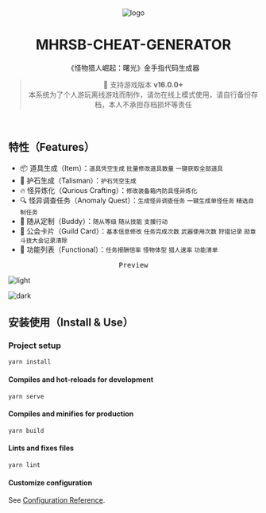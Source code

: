 <br>
  <p align="center">
    <img src="https://github.com/jinghaihan/mhrsb-cheat-generator/assets/39728926/e585384c-2241-46bb-a7c4-3f9eca3111fc" alt="logo" />
  </p>
  <h1 align="center">MHRSB-CHEAT-GENERATOR</h1>
  <p align="center">
    《怪物猎人崛起：曙光》金手指代码生成器
  </p>
  <blockquote align="center">
    <p>🚀 支持游戏版本 <strong>v16.0.0+</strong></br>
    本系统为了个人游玩离线游戏而制作，请勿在线上模式使用，请自行备份存档，本人不承担存档损坏等责任</p>
  </blockquote>
</br>

## 特性（Features）

- 📦 道具生成（Item）：`道具凭空生成` `批量修改道具数量` `一键获取全部道具`
- 💎 护石生成（Talisman）：`护石凭空生成`
- 🔥 怪异炼化（Qurious Crafting）：`修改装备箱内防具怪异炼化`
- 🔍 怪异调查任务（Anomaly Quest）：`生成怪异调查任务` `一键生成单怪任务` `精选自制任务`
- 🔔 随从定制（Buddy）：`随从等级` `随从技能` `支援行动`
- 📖 公会卡片（Guild Card）：`基本信息修改` `任务完成次数` `武器使用次数` `狩猎记录` `勋章` `斗技大会记录清除`
- 🌟 功能列表（Functional）：`任务报酬倍率` `怪物体型` `猎人速率` `功能清单`

<p align="center"><samp>Preview</samp></p>

![light](https://github.com/jinghaihan/mhrsb-cheat-generator/assets/39728926/d031ef68-3758-4f89-91c0-3d00c3cbbbc6)

![dark](https://github.com/jinghaihan/mhrsb-cheat-generator/assets/39728926/dd497d8c-90fa-43a3-a9e2-11c59f08d5c6)

## 安装使用（Install & Use）

### Project setup
```
yarn install
```

#### Compiles and hot-reloads for development
```
yarn serve
```

#### Compiles and minifies for production
```
yarn build
```

#### Lints and fixes files
```
yarn lint
```

#### Customize configuration
See [Configuration Reference](https://cli.vuejs.org/config/).
